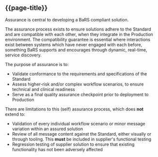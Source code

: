 ## {{page-title}}

Assurance is central to developing a BaRS compliant solution.

The assurance process exists to ensure solutions adhere to the Standard and are compatible with each other, when they integrate in the Production environment. The compatibility guarantee is essential where interactions exist between systems which have never engaged with each before, something BaRS supports and encourages through dynamic, real-time, service discovery.

The purpose of assurance is to:
* Validate conformance to the requirements and specifications of the Standard
* Assess higher-risk and/or complex workflow scenarios, to ensure technical and clinical readiness
* Serve as a final quality assurance checkpoint prior to deployment to Production


There are limitations to this (self) assurance process, which does **not** extend to: 
* Validation of every individual workflow scenario or minor message variation within an assured solution
* Review of all message content against the Standard, either visually or through tooling. This **must** be included in supplier's functional testing 
* Regression testing of supplier solution to ensure that existing functionality has not been adversely affected
